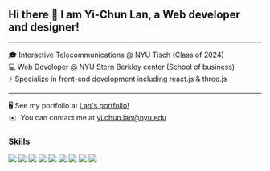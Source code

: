 ## Hi there 👋 I am Yi-Chun Lan, a Web developer and designer!


--------------------------------------------------------
🎓 Interactive Telecommunications @ NYU Tisch (Class of 2024)<br/>
💻 Web Developer @  NYU Stern Berkley center (School of business)<br/>
⚡ Specialize in front-end development including react.js & three.js <br/>

--------------------------------------------------------
🖥️ See my portfolio at [Lan's portfolio!](http://yichunlan.com) <br/>
✉️  You can contact me at [yi.chun.lan@nyu.edu](mailto:yi.chun.lan@nyu.edu) <br/>


### Skills


<p>

<img src="https://img.shields.io/badge/-JavaScript-f7df1e?style=flat&logo=javascript&logoColor=black"> 

<img src="https://img.shields.io/badge/-C-00599c?style=flat&logo=c&logoColor=white"> 

<img src="https://img.shields.io/badge/-HTML-e34f26?style=flat&logo=html5&logoColor=white"> 

<img src="https://img.shields.io/badge/-CSS-9400D3?style=flat&logo=css3&logoColor=white"> 

<img src="http://img.shields.io/badge/-Node-430098?style=flat&logo=Node.js&logoColor=white"> 

<img src="https://img.shields.io/badge/-Express-787878?style=flat&logo=express&logoColor=ffffff"> 

<img src="https://img.shields.io/badge/-React-000000?style=flat&logo=react&logoColor=00c8ff"> 



<img src="https://img.shields.io/badge/-Figma-cc6699?style=flat&logo=figma&logoColor=ffffff"> 

<img src="http://img.shields.io/badge/-Git-F05032?style=flat&logo=git&logoColor=FFFFFF"> 

</p>

